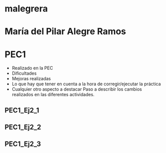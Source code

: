 # malegrera
# María del Pilar Alegre Ramos
# PEC1
* Realizado en la PEC
* Dificultades
* Mejoras realizadas
* Lo que hay que tener en cuenta a la hora de corregir/ejecutar la práctica
* Cualquier otro aspecto a destacar
Paso a describir los cambios realizados en las diferentes actividades.
## PEC1_Ej2_1



## PEC1_Ej2_2



## PEC1_Ej2_3


